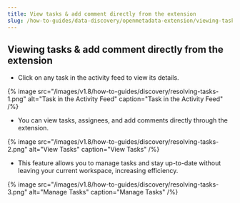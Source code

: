 ```yaml
---
title: View tasks & add comment directly from the extension
slug: /how-to-guides/data-discovery/openmetadata-extension/viewing-tasks
---
```


## Viewing tasks & add comment directly from the extension

- Click on any task in the activity feed to view its details.

{% image
src="/images/v1.8/how-to-guides/discovery/resolving-tasks-1.png"
alt="Task in the Activity Feed"
caption="Task in the Activity Feed"
/%}

- You can view tasks, assignees, and add comments directly through the extension.

{% image
src="/images/v1.8/how-to-guides/discovery/resolving-tasks-2.png"
alt="View Tasks"
caption="View Tasks"
/%}

- This feature allows you to manage tasks and stay up-to-date without leaving your current workspace, increasing efficiency.

{% image
src="/images/v1.8/how-to-guides/discovery/resolving-tasks-3.png"
alt="Manage Tasks"
caption="Manage Tasks"
/%}
